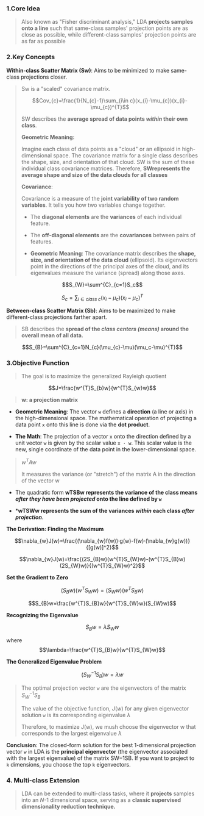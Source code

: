 ### 1.Core Idea

>Also known as "Fisher discriminant analysis," LDA **projects samples onto a line** such that same-class samples' projection points are as close as possible, while different-class samples' projection points are as far as possible

### 2.Key Concepts

**Within-class Scatter Matrix (Sw​)**: Aims to be minimized to make same-class projections closer. 

>Sw is a "scaled" covariance matrix.
>
>$$Cov_{c}=\frac{1}{N_{c}-1}\sum_{i\in c}(x_{i}-\mu_{c})(x_{i}-\mu_{c})^{T}$$
>
>SW​ describes the **average spread of data points _within_ their own class**.
>
>**Geometric Meaning:**
>
>Imagine each class of data points as a "cloud" or an ellipsoid in high-dimensional space. The covariance matrix for a single class describes the shape, size, and orientation of that cloud. SW​ is the sum of these individual class covariance matrices. Therefore, **SW​ represents the average shape and size of the data clouds for all classes**
>
>**Covariance**:
>
>Covariance is a measure of the **joint variability of two random variables**. It tells you how two variables change together.
>
>- The **diagonal elements** are the **variances** of each individual feature.
 >   
>- The **off-diagonal elements** are the **covariances** between pairs of features.
   > 
>- **Geometric Meaning**: The covariance matrix describes the **shape, size, and orientation of the data cloud** (ellipsoid). Its eigenvectors point in the directions of the principal axes of the cloud, and its eigenvalues measure the variance (spread) along those axes.



$$S_{W}=\sum^{C}_{c=1}S_c$$

$$S_{c}=\sum_{i\in class~c}(x_{i}-\mu_{c})(x_{i}-\mu_{c})^{T}$$


**Between-class Scatter Matrix (Sb​)**: Aims to be maximized to make different-class projections farther apart. 

>SB​ describes the **spread of the _class centers (means)_ around the overall mean of all data.**

$$S_{B}=\sum^{C}_{c=1}N_{c}(\mu_{c}-\mu)(\mu_c-\mu)^{T}$$

### 3.Objective Function

>The goal is to maximize the generalized Rayleigh quotient


$$J=\frac{w^{T}S_{b}w}{w^{T}S_{w}w}$$

>**w: a projection matrix**

- **Geometric Meaning**: The vector `w` defines a **direction** (a line or axis) in the high-dimensional space. The mathematical operation of projecting a data point `x` onto this line is done via the **dot product**.
    
- **The Math**: The projection of a vector `x` onto the direction defined by a unit vector `w` is given by the scalar value `x · w`. This scalar value is the new, single coordinate of the data point in the lower-dimensional space.

>$w^{T}Aw$
>
>It measures the variance (or "stretch") of the matrix A  in the direction of the vector w


* The quadratic form **wTSB​w represents the variance of the class means _after they have been projected_ onto the line defined by `w`**

* ***wTSW​w represents the sum of the variances _within_ each class _after projection_**.



**The Derivation: Finding the Maximum**

$$\nabla_{w}J(w)=\frac{(\nabla_{w}f(w))·g(w)-f(w)·(\nabla_{w}g(w))}{[g(w)]^2}$$

$$\nabla_{w}J(w)=\frac{(2S_{B}w)(w^{T}S_{W}w)-(w^{T}S_{B}w)(2S_{W}w)}{(w^{T}S_{W}w)^2}$$

**Set the Gradient to Zero**

$$(S_{B}w)(w^{T}S_{W}w)=(S_{W}w)(w^{T}S_{B}w)$$

$$S_{B}w=\frac{w^{T}S_{B}w}{w^{T}S_{W}w}(S_{W}w)$$

**Recognizing the Eigenvalue**

$$S_{B}w=\lambda S_{W}w$$

where $$\lambda=\frac{w^{T}S_{B}w}{w^{T}S_{W}w}$$

**The Generalized Eigenvalue Problem**

$$(S_{W}^{-1}S_{B})w=\lambda w$$

>The optimal projection vector `w` are the eigenvectors of the matrix $S_{W}^{-1}S_{B}$
>
>The value of the objective function, $J(w)$ for any given eigenvector solution `w` is its corresponding eigenvalue $\lambda$
>
>Therefore, to maximize J(w), we mush choose the eigenvector w that corresponds to the largest eigenvalue $\lambda$


**Conclusion**: The closed-form solution for the best 1-dimensional projection vector `w` in LDA is the **principal eigenvector** (the eigenvector associated with the largest eigenvalue) of the matrix SW−1​SB​. If you want to project to `k` dimensions, you choose the top `k` eigenvectors.


### 4. Multi-class Extension

>LDA can be extended to multi-class tasks, where it **projects** samples into an _N_-1 dimensional space, serving as a **classic supervised dimensionality reduction technique.**

